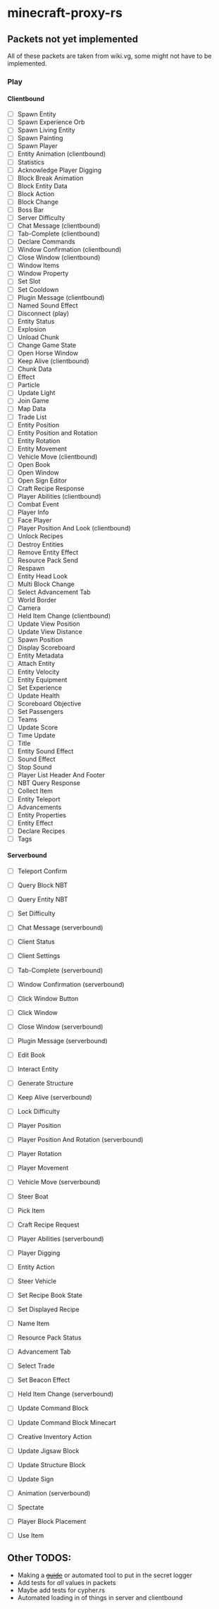 # minecraft-proxy-rs

## Packets not yet implemented
All of these packets are taken from wiki.vg, some might not have to be implemented.
### Play
#### Clientbound
 - [ ]  Spawn Entity
 - [ ]  Spawn Experience Orb
 - [ ]  Spawn Living Entity
 - [ ]  Spawn Painting
 - [ ]  Spawn Player
 - [ ]  Entity Animation (clientbound)
 - [ ]  Statistics
 - [ ]  Acknowledge Player Digging
 - [ ]  Block Break Animation
 - [ ]  Block Entity Data
 - [ ]  Block Action
 - [ ]  Block Change
 - [ ]  Boss Bar
 - [ ]  Server Difficulty
 - [ ]  Chat Message (clientbound)
 - [ ]  Tab-Complete (clientbound)
 - [ ]  Declare Commands
 - [ ]  Window Confirmation (clientbound)
 - [ ]  Close Window (clientbound)
 - [ ]  Window Items
 - [ ]  Window Property
 - [ ]  Set Slot
 - [ ]  Set Cooldown
 - [ ]  Plugin Message (clientbound)
 - [ ]  Named Sound Effect
 - [ ]  Disconnect (play)
 - [ ]  Entity Status
 - [ ]  Explosion
 - [ ]  Unload Chunk
 - [ ]  Change Game State
 - [ ]  Open Horse Window
 - [ ]  Keep Alive (clientbound)
 - [ ]  Chunk Data
 - [ ]  Effect
 - [ ]  Particle
 - [ ]  Update Light
 - [ ]  Join Game
 - [ ]  Map Data
 - [ ]  Trade List
 - [ ]  Entity Position
 - [ ]  Entity Position and Rotation
 - [ ]  Entity Rotation
 - [ ]  Entity Movement
 - [ ]  Vehicle Move (clientbound)
 - [ ]  Open Book
 - [ ]  Open Window
 - [ ]  Open Sign Editor
 - [ ]  Craft Recipe Response
 - [ ]  Player Abilities (clientbound)
 - [ ]  Combat Event
 - [ ]  Player Info
 - [ ]  Face Player
 - [ ]  Player Position And Look (clientbound)
 - [ ]  Unlock Recipes
 - [ ]  Destroy Entities
 - [ ]  Remove Entity Effect
 - [ ]  Resource Pack Send
 - [ ]  Respawn
 - [ ]  Entity Head Look
 - [ ]  Multi Block Change
 - [ ]  Select Advancement Tab
 - [ ]  World Border
 - [ ]  Camera
 - [ ]  Held Item Change (clientbound)
 - [ ]  Update View Position
 - [ ]  Update View Distance
 - [ ]  Spawn Position
 - [ ]  Display Scoreboard
 - [ ]  Entity Metadata
 - [ ]  Attach Entity
 - [ ]  Entity Velocity
 - [ ]  Entity Equipment
 - [ ]  Set Experience
 - [ ]  Update Health
 - [ ]  Scoreboard Objective
 - [ ]  Set Passengers
 - [ ]  Teams
 - [ ]  Update Score
 - [ ]  Time Update
 - [ ]  Title
 - [ ]  Entity Sound Effect
 - [ ]  Sound Effect
 - [ ]  Stop Sound
 - [ ]  Player List Header And Footer
 - [ ]  NBT Query Response
 - [ ]  Collect Item
 - [ ]  Entity Teleport
 - [ ]  Advancements
 - [ ]  Entity Properties
 - [ ]  Entity Effect
 - [ ]  Declare Recipes
 - [ ]  Tags

#### Serverbound
 - [ ]  Teleport Confirm
 - [ ]  Query Block NBT
 - [ ]  Query Entity NBT
 - [ ]  Set Difficulty
 - [ ]  Chat Message (serverbound)
 - [ ]  Client Status
 - [ ]  Client Settings
 - [ ]  Tab-Complete (serverbound)
 - [ ]  Window Confirmation (serverbound)
 - [ ]  Click Window Button
 - [ ]  Click Window
 - [ ]  Close Window (serverbound)
 - [ ]  Plugin Message (serverbound)
 - [ ]  Edit Book
 - [ ]  Interact Entity
 - [ ]  Generate Structure
 - [ ]  Keep Alive (serverbound)
 - [ ]  Lock Difficulty
 - [ ]  Player Position
 - [ ]  Player Position And Rotation (serverbound)
 - [ ]  Player Rotation
 - [ ]  Player Movement
 - [ ]  Vehicle Move (serverbound)
 - [ ]  Steer Boat
 - [ ]  Pick Item
 - [ ]  Craft Recipe Request
 - [ ]  Player Abilities (serverbound)
 - [ ]  Player Digging
 - [ ]  Entity Action
 - [ ]  Steer Vehicle
 - [ ]  Set Recipe Book State
 - [ ]  Set Displayed Recipe
 - [ ]  Name Item
 - [ ]  Resource Pack Status
 - [ ]  Advancement Tab
 - [ ]  Select Trade
 - [ ]  Set Beacon Effect
 - [ ]  Held Item Change (serverbound)
 - [ ]  Update Command Block
 - [ ]  Update Command Block Minecart
 - [ ]  Creative Inventory Action
 - [ ]  Update Jigsaw Block
 - [ ]  Update Structure Block
 - [ ]  Update Sign
 - [ ]  Animation (serverbound)
 - [ ]  Spectate
 - [ ]  Player Block Placement
 - [ ]  Use Item


## Other TODOS:
 - Making a ~~[guide](https://github.com/zegevlier/minecraft-proxy-rs/blob/main/Building%20the%20JAR.md)~~ or automated tool to put in the secret logger
 - Add tests for *all* values in packets
 - Maybe add tests for cypher.rs
 - Automated loading in of things in server and clientbound